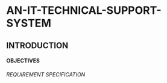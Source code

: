 # AN-IT-TECHNICAL-SUPPORT-SYSTEM

## INTRODUCTION

#### OBJECTIVES

###### REQUIREMENT SPECIFICATION


